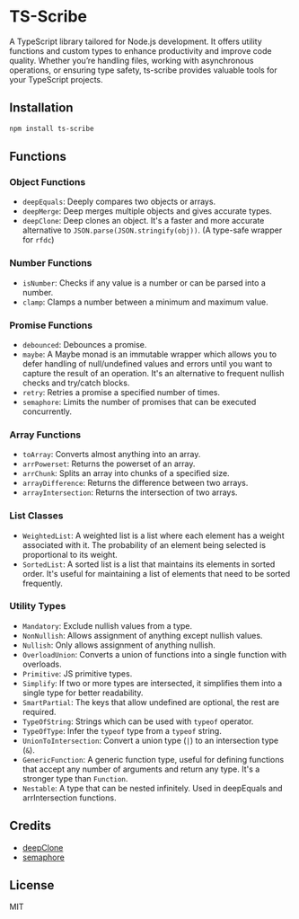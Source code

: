 # TS-Scribe

A TypeScript library tailored for Node.js development. It offers utility functions and custom types to enhance productivity and improve code quality. Whether you’re handling files, working with asynchronous operations, or ensuring type safety, ts-scribe provides valuable tools for your TypeScript projects.

## Installation

```bash
npm install ts-scribe
```

## Functions

### Object Functions

- `deepEquals`: Deeply compares two objects or arrays.
- `deepMerge`: Deep merges multiple objects and gives accurate types.
- `deepClone`: Deep clones an object. It's a faster and more accurate alternative to `JSON.parse(JSON.stringify(obj))`. (A type-safe wrapper for `rfdc`)

### Number Functions

- `isNumber`: Checks if any value is a number or can be parsed into a number.
- `clamp`: Clamps a number between a minimum and maximum value.

### Promise Functions

- `debounced`: Debounces a promise.
- `maybe`: A Maybe monad is an immutable wrapper which allows you to defer handling of null/undefined values and errors until you want to capture the result of an operation. It's an alternative to frequent nullish checks and try/catch blocks.
- `retry`: Retries a promise a specified number of times.
- `semaphore`: Limits the number of promises that can be executed concurrently.

### Array Functions

- `toArray`: Converts almost anything into an array.
- `arrPowerset`: Returns the powerset of an array.
- `arrChunk`: Splits an array into chunks of a specified size.
- `arrayDifference`: Returns the difference between two arrays.
- `arrayIntersection`: Returns the intersection of two arrays.

### List Classes

- `WeightedList`: A weighted list is a list where each element has a weight associated with it. The probability of an element being selected is proportional to its weight.
- `SortedList`: A sorted list is a list that maintains its elements in sorted order. It's useful for maintaining a list of elements that need to be sorted frequently.

### Utility Types

- `Mandatory`: Exclude nullish values from a type.
- `NonNullish`: Allows assignment of anything except nullish values.
- `Nullish`: Only allows assignment of anything nullish.
- `OverloadUnion`: Converts a union of functions into a single function with overloads.
- `Primitive`: JS primitive types.
- `Simplify`: If two or more types are intersected, it simplifies them into a single type for better readability.
- `SmartPartial`: The keys that allow undefined are optional, the rest are required.
- `TypeOfString`: Strings which can be used with `typeof` operator.
- `TypeOfType`: Infer the `typeof` type from a `typeof` string.
- `UnionToIntersection`: Convert a union type (`|`) to an intersection type (`&`).
- `GenericFunction`: A generic function type, useful for defining functions that accept any number of arguments and return any type. It's a stronger type than `Function`.
- `Nestable`: A type that can be nested infinitely. Used in deepEquals and arrIntersection functions.

## Credits

- [deepClone](https://github.com/davidmarkclements/rfdc/tree/master)
- [semaphore](https://github.com/Shakeskeyboarde)

## License

MIT
